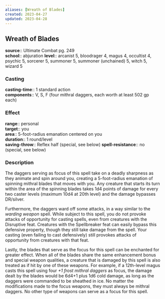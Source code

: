 ```yaml
---
aliases: [Wreath of Blades]
created: 2023-04-27
updated: 2023-04-28
---
```


## Wreath of Blades

**source**:: Ultimate Combat pg. 249  
**school**:: abjuration
**level**:: arcanist 5, bloodrager 4, magus 4, occultist 4, psychic 5, sorcerer 5, summoner 5, summoner (unchained) 5, witch 5, wizard 5

### Casting

**casting-time**:: 1 standard action  
**components**:: V, S, F (four mithral daggers, each worth at least 502 gp each)

### Effect

**range**:: personal  
**target**:: you  
**area**:: 5-foot-radius emanation centered on you  
**duration**:: 1 round/level  
**saving-throw**:: Reflex half (special, see below)
**spell-resistance**:: no (special, see below)

### Description

The daggers serving as focus of this spell take on a deadly sharpness as they animate and spin around you, creating a 5-foot-radius emanation of spinning mithral blades that moves with you. Any creature that starts its turn within the area of the spinning blades takes 1d4 points of damage for every two caster levels (maximum 10d4 at 20th level) and the damage bypasses DR/silver.  
  
Furthermore, the daggers ward off some attacks, in a way similar to the *warding weapon* spell. While subject to this spell, you do not provoke attacks of opportunity for casting spells, even from creatures with the Disruptive feat. Creatures with the Spellbreaker feat can easily bypass this defensive property, though they still take damage from the spell. Your casting (even failing to cast defensively) still provokes attacks of opportunity from creatures with that feat.  
  
Lastly, the blades that serve as the focus for this spell can be enchanted for greater effect. When all of the blades share the same enhancement bonus and special weapon qualities, a creature that is damaged by this spell is also treated as if hit by one of these weapons. For example, if a 12th-level magus casts this spell using four *+1 frost mithral daggers* as focus, the damage dealt by the blades would be 6d4+1 plus 1d6 cold damage, as long as the daggers were commanded to be sheathed in ice. No matter the modifications made to the focus weapons, they must always be mithral daggers. No other type of weapons can serve as a focus for this spell.
